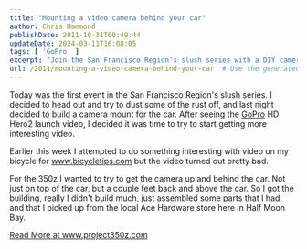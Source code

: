 ```yaml
---
title: "Mounting a video camera behind your car"
author: Chris Hammond
publishDate: 2011-10-31T00:49:44
updateDate: 2024-03-11T16:08:05
tags: [ 'GoPro' ]
excerpt: "Join the San Francisco Region's slush series with a DIY camera mount for your car! Get tips on capturing exciting videos at www.project350z.com."
url: /2011/mounting-a-video-camera-behind-your-car  # Use the generated URL with year
---
```

<p>Today was the first event in the San Francisco Region's slush series. I decided to head out and try to dust some of the rust off, and last night decided to build a camera mount for the car. After seeing the <a href="https://www.tkqlhce.com/click-5311515-10456937?url=http%3A%2F%2Fwww.rei.com%2Fstyle%2FCJ%2F794062%3Fpartner%3Daff_cj%26mr%3AtrackingCode%3D5DECBDAC-FA10-DF11-BAE3-0019B9C043EB%26mr%3AreferralID%3DNA&amp;cjsku=794062" target="_blank">GoPro</a> HD Hero2 launch video, I decided it was time to try to start getting more interesting video.</p>  <p>Earlier this week I attempted to do something interesting with video on my bicycle for <a href="https://www.bicycletips.com">www.bicycletips.com</a> but the video turned out pretty bad.</p>  <p>For the 350z I wanted to try to get the camera up and behind the car. Not just on top of the car, but a couple feet back and above the car. So I got the building, really I didn't build much, just assembled some parts that I had, and that I picked up from the local Ace Hardware store here in Half Moon Bay.</p>  <a href="https://www.project350z.com/mounting-a-video-camera-behind-your-car">Read More at www.project350z.com</a>


